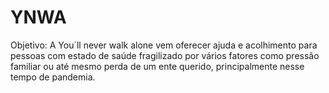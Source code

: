 # YNWA
Objetivo:  A You´ll never walk alone vem oferecer ajuda e acolhimento para pessoas com estado de saúde fragilizado por vários fatores como pressão familiar ou até mesmo perda de um ente querido, principalmente nesse tempo de pandemia.
